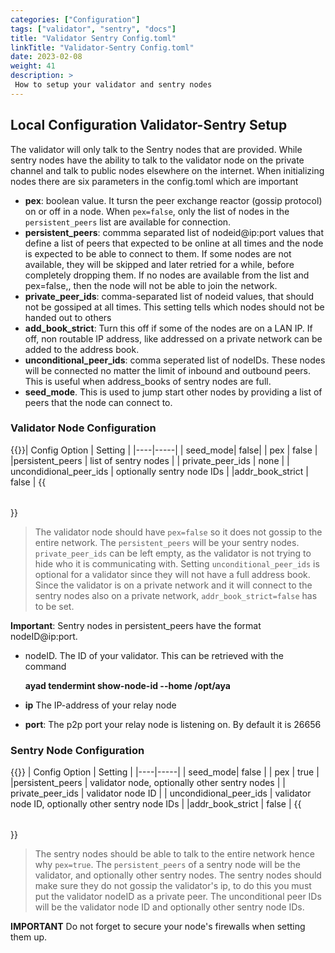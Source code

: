 ```yaml
---
categories: ["Configuration"]
tags: ["validator", "sentry", "docs"]
title: "Validator Sentry Config.toml"
linkTitle: "Validator-Sentry Config.toml"
date: 2023-02-08
weight: 41
description: >
 How to setup your validator and sentry nodes
---
```


## Local Configuration Validator-Sentry Setup

The validator will only talk to the Sentry nodes that are provided. While sentry nodes have the ability to talk to the validator node on the private channel and talk to public nodes elsewhere on the internet. When initializing nodes there are six parameters in the config.toml which are important

* **pex**: boolean value. It tursn the peer exchange reactor (gossip protocol) on or off in a node. When <code>pex=false</code>, only the list of nodes in the <code>persistent_peers</code> list are available for connection.
* **persistent_peers**: commma separated list of nodeid@ip:port values that define a list of peers that expected to be online at all times and the node is expected to be able to connect to them. If some nodes are not available, they will be skipped and later retried for a while, before completely dropping them. If no nodes are available from the list and pex=false,, then the node will not be able to join the network.
* **private_peer_ids**: comma-separated list of nodeid values, that should not be gossiped at all times. This setting tells which nodes should not be handed out to others
* **add_book_strict**: Turn this off if some of the nodes are on a LAN IP. If off, non routable IP address, like addressed on a private network can be added to the address book.
* **unconditional_peer_ids**: comma seperated list of nodeIDs. These nodes will be connected no matter the limit of inbound and outbound peers. This is useful when address_books of sentry nodes are full.
* **seed_mode**. This is used to jump start other nodes by providing a list of peers that the node can connect to.


### Validator Node Configuration

{{<table table_class="table-striped table-hover" thead_class="table-dark">}}| Config Option | Setting |
|----|-----|
| seed_mode| false|
| pex | false |
|persistent_peers | list of sentry nodes |
| private_peer_ids | none |
| uncondidional_peer_ids | optionally sentry node IDs |
|addr_book_strict | false |
{{</table>}}
>The validator node should have <code>pex=false</code> so it does not gossip to the entire network. The <code>persistent_peers</code> will be your sentry nodes. <code>private_peer_ids</code> can be left empty, as the validator is not trying to hide who it is communicating with. Setting <code>unconditional_peer_ids</code> is optional for a validator since they will not have a full address book. 
>Since the validator is on a private network and it will connect to the sentry nodes also on a private network, <code>addr_book_strict=false</code> has to be set.

**Important**: Sentry nodes in persistent_peers have the format nodeID@ip:port.  
 - nodeID. The ID of your validator. This can be retrieved with the command

    **ayad tendermint show-node-id --home /opt/aya**
- **ip**  The IP-address of your relay node
- **port**:  The p2p port your relay node is listening on. By default it is 26656


### Sentry Node Configuration
{{<table table_class="table-striped table-hover" thead_class="table-dark">}}
| Config Option | Setting |
|----|-----|
| seed_mode| false |
| pex | true |
|persistent_peers | validator node, optionally other sentry nodes |
| private_peer_ids | validator node ID |
| uncondidional_peer_ids | validator node ID, optionally other sentry node IDs |
|addr_book_strict | false |
{{</table>}}

>The sentry nodes should be able to talk to the entire network hence why <code>pex=true</code>. The <code>persistent_peers</code> of a sentry node will be the validator, and optionally other sentry nodes. The sentry nodes should make sure they do not gossip the validator's ip, to do this you must put the validator nodeID as a private peer. The unconditional peer IDs will be the validator node ID and optionally other sentry node IDs.

**IMPORTANT** Do not forget to secure your node's firewalls when setting them up.

